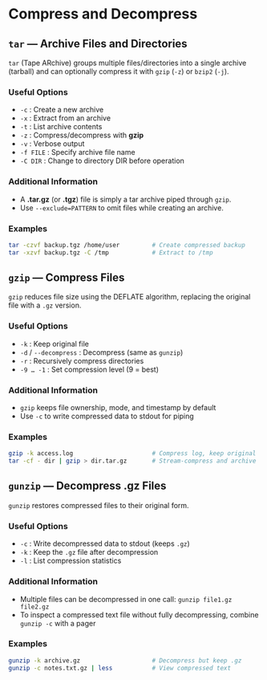 # Compress and Decompress
## `tar` — Archive Files and Directories  
`tar` (Tape ARchive) groups multiple files/directories into a single archive (tarball) and can optionally compress it with `gzip` (`-z`) or `bzip2` (`-j`).

### Useful Options  
- `-c` : Create a new archive  
- `-x` : Extract from an archive  
- `-t` : List archive contents  
- `-z` : Compress/decompress with **gzip**  
- `-v` : Verbose output  
- `-f FILE` : Specify archive file name  
- `-C DIR` : Change to directory DIR before operation  

### Additional Information  
- A **.tar.gz** (or **.tgz**) file is simply a tar archive piped through `gzip`.  
- Use `--exclude=PATTERN` to omit files while creating an archive.  

### Examples  
```bash
tar -czvf backup.tgz /home/user         # Create compressed backup
tar -xzvf backup.tgz -C /tmp            # Extract to /tmp
```

## `gzip` — Compress Files  
`gzip` reduces file size using the DEFLATE algorithm, replacing the original file with a `.gz` version.

### Useful Options  
- `-k` : Keep original file  
- `-d` / `--decompress` : Decompress (same as `gunzip`)  
- `-r` : Recursively compress directories  
- `-9 … -1` : Set compression level (9 = best)  

### Additional Information  
- `gzip` keeps file ownership, mode, and timestamp by default  
- Use `-c` to write compressed data to stdout for piping  

### Examples  
```bash
gzip -k access.log                      # Compress log, keep original
tar -cf - dir | gzip > dir.tar.gz       # Stream‑compress and archive
```

## `gunzip` — Decompress .gz Files  
`gunzip` restores compressed files to their original form.

### Useful Options  
- `-c` : Write decompressed data to stdout (keeps `.gz`)  
- `-k` : Keep the `.gz` file after decompression  
- `-l` : List compression statistics  

### Additional Information  
- Multiple files can be decompressed in one call: `gunzip file1.gz file2.gz`  
- To inspect a compressed text file without fully decompressing, combine `gunzip -c` with a pager  

### Examples  
```bash
gunzip -k archive.gz                    # Decompress but keep .gz
gunzip -c notes.txt.gz | less           # View compressed text
```